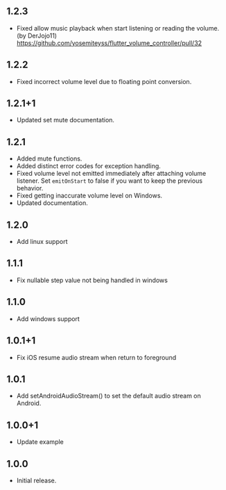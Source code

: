 ## 1.2.3
* Fixed allow music playback when start listening or reading the volume. (by DerJojo11)
  https://github.com/yosemiteyss/flutter_volume_controller/pull/32

## 1.2.2

* Fixed incorrect volume level due to floating point conversion.

## 1.2.1+1

* Updated set mute documentation.

## 1.2.1

* Added mute functions.
* Added distinct error codes for exception handling.
* Fixed volume level not emitted immediately after attaching volume listener. Set `emitOnStart` to
  false if you want to keep the previous behavior.
* Fixed getting inaccurate volume level on Windows.
* Updated documentation.

## 1.2.0

* Add linux support

## 1.1.1

* Fix nullable step value not being handled in windows

## 1.1.0

* Add windows support

## 1.0.1+1

* Fix iOS resume audio stream when return to foreground

## 1.0.1

* Add setAndroidAudioStream() to set the default audio stream on Android.

## 1.0.0+1

* Update example

## 1.0.0

* Initial release.
